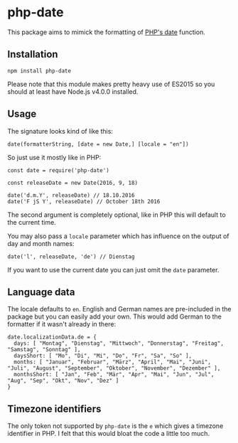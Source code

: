 # php-date

This package aims to mimick the formatting of [PHP's date](http://php.net/manual/en/function.date.php) function.

## Installation

`npm install php-date`

Please note that this module makes pretty heavy use of ES2015 so you should at least have Node.js v4.0.0 installed.

## Usage

The signature looks kind of like this:

`date(formatterString, [date = new Date,] [locale = "en"])`

So just use it mostly like in PHP:

```
const date = require('php-date')

const releaseDate = new Date(2016, 9, 18)

date('d.m.Y', releaseDate) // 18.10.2016
date('F jS Y', releaseDate) // October 18th 2016
```

The second argument is completely optional, like in PHP this will default to the current time.

You may also pass a `locale` parameter which has influence on the output of day and month names:

```
date('l', releaseDate, 'de') // Dienstag
```

If you want to use the current date you can just omit the `date` parameter.

## Language data

The locale defaults to `en`. English and German names are pre-included in the package but you can easily add your own. This would add German to the formatter if it wasn't already in there:

```
date.localizationData.de = {
  days: [ "Montag", "Dienstag", "Mittwoch", "Donnerstag", "Freitag", "Samstag", "Sonntag" ],
  daysShort: [ "Mo", "Di", "Mi", "Do", "Fr", "Sa", "So" ],
  months: [ "Januar", "Februar", "März", "April", "Mai", "Juni", "Juli", "August", "September", "Oktober", "November", "Dezember" ],
  monthsShort: [ "Jan", "Feb", "Mär", "Apr", "Mai", "Jun", "Jul", "Aug", "Sep", "Okt", "Nov", "Dez" ]
}
```

## Timezone identifiers

The only token not supported by `php-date` is the `e` which gives a timezone identifier in PHP. I felt that this would bloat the code a little too much.